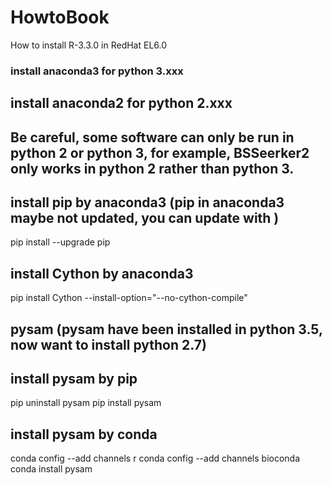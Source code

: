 # HowtoBook
How to install R-3.3.0 in RedHat EL6.0


### install anaconda3 for python 3.xxx
## install anaconda2 for python 2.xxx
## Be careful, some software can only be run in python 2 or python 3, for example, BSSeerker2 only works in python 2 rather than python 3. 

## install pip by anaconda3 (pip in anaconda3 maybe not updated, you can update with )
pip install --upgrade pip

## install Cython by anaconda3 
pip install Cython --install-option="--no-cython-compile"

## pysam (pysam have been installed in python 3.5, now want to install python 2.7)
## install pysam by pip
pip uninstall pysam
pip install pysam
## install pysam by conda
conda config --add channels r
conda config --add channels bioconda
conda install pysam
